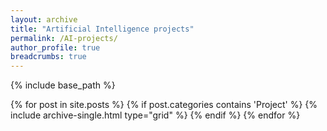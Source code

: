 ```yaml
---
layout: archive
title: "Artificial Intelligence projects"
permalink: /AI-projects/
author_profile: true  
breadcrumbs: true
---
```



{% include base_path %}

<div class="grid__wrapper">
  {% for post in site.posts %}
    {% if post.categories contains 'Project' %}
      {% include archive-single.html type="grid" %}
    {% endif %}
  {% endfor %}
</div>
